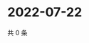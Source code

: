 # 2022-07-22

共 0 条

<!-- BEGIN WEIBO -->
<!-- 最后更新时间 Fri Jul 22 2022 02:01:45 GMT+0800 (China Standard Time) -->

<!-- END WEIBO -->
